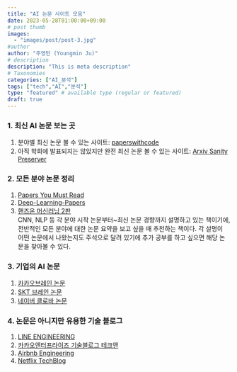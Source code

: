 ```yaml
---
title: "AI 논문 사이트 모음"
date: 2023-05-28T01:00:00+09:00
# post thumb
images:
  - "images/post/post-3.jpg"
#author
author: "주영민 (Youngmin Ju)"
# description
description: "This is meta description"
# Taxonomies
categories: ["AI_분석"]
tags: ["tech","AI","분석"]
type: "featured" # available type (regular or featured)
draft: true
---
```


### 1. 최신 AI 논문 보는 곳
1) 분야별 최신 논문 볼 수 있는 사이트: [paperswithcode](https://paperswithcode.com/methods) 
2) 아직 학회에 발표되지는 않았지만 완전 최신 논문 볼 수 있는 사이트: [Arxiv Sanity Preserver](http://arxiv-sanity.com/toptwtr?timefilter=week)  

### 2. 모든 분야 논문 정리
1) [Papers You Must Read](https://www.notion.so/c3b3474d18ef4304b23ea360367a5137?v=5d763ad5773f44eb950f49de7d7671bd)
2) [Deep-Learning-Papers](https://github.com/floodsung/Deep-Learning-Papers-Reading-Roadmap)
3) [핸즈온 머신러닝 2판](https://github.com/parag33/Deep-learning-books-1/blob/master/1.%20Machine%20Leaning%20and%20Deep%20Learning/Hands%20on%20Machine%20Learning%20with%20Scikit%20Learn%20Keras%20and%20TensorFlow%202nd%20Edition-2019.pdf)
 <br/> CNN, NLP 등 각 분야 시작 논문부터~최신 논문 경향까지 설명하고 있는 책이기에, 전반적인 모든 분야에 대한 논문 요약을 보고 싶을 때 추천하는 책이다. 각 설명이 어떤 논문에서 나왔는지도 주석으로 달려 있기에 추가 공부를 하고 싶으면 해당 논문을 찾아볼 수 있다.

### 3. 기업의 AI 논문
1) [카카오브레인 논문](https://www.kakaobrain.com/publication)
2) [SKT 브레인 논문](https://www.skt.ai/index.do)
3) [네이버 클로바 논문](https://clova-ai.blog/publication-list/)

### 4. 논문은 아니지만 유용한 기술 블로그
1) [LINE ENGINEERING](engineering.linecorp.com)
2) [카카오엔터프라이즈 기술블로그 테크앤](tech.kakaoenterprise.com)
3) [Airbnb Engineering](airbnb.io)
4) [Netflix TechBlog](netflixtechblog.com)
